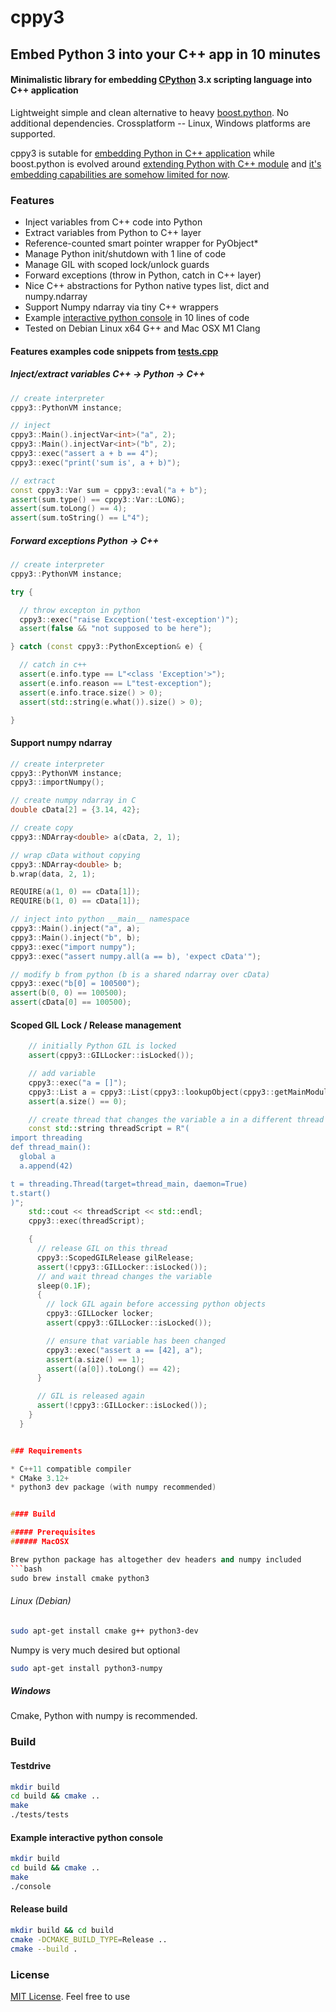 # cppy3

## Embed Python 3 into your C++ app in 10 minutes

#### Minimalistic library for embedding [CPython](https://github.com/python/cpython) 3.x scripting language into C++ application

Lightweight simple and clean alternative to heavy [boost.python](https://github.com/boostorg/python).
No additional dependencies. Crossplatform -- Linux, Windows platforms are supported.

cppy3 is sutable for [embedding Python in C++ application](https://docs.python.org/3/extending/index.html) while boost.python is evolved around [extending Python with C++ module](https://docs.python.org/3/extending/index.html) and [it's embedding capabilities are somehow limited for now](https://www.boost.org/doc/libs/1_63_0/libs/python/doc/html/tutorial/tutorial/embedding.html).


### Features

* Inject variables from C++ code into Python
* Extract variables from Python to C++ layer
* Reference-counted smart pointer wrapper for PyObject*
* Manage Python init/shutdown with 1 line of code
* Manage GIL with scoped lock/unlock guards
* Forward exceptions (throw in Python, catch in C++ layer)
* Nice C++ abstractions for Python native types list, dict and numpy.ndarray
* Support Numpy ndarray via tiny C++ wrappers
* Example [interactive python console](examples/console.cpp) in 10 lines of code
* Tested on Debian Linux x64 G++ and Mac OSX M1 Clang


#### Features examples code snippets from [tests.cpp](tests/tests.cpp)

##### Inject/extract variables C++ -> Python -> C++

```c++
// create interpreter
cppy3::PythonVM instance;

// inject
cppy3::Main().injectVar<int>("a", 2);
cppy3::Main().injectVar<int>("b", 2);
cppy3::exec("assert a + b == 4");
cppy3::exec("print('sum is', a + b)");

// extract
const cppy3::Var sum = cppy3::eval("a + b");
assert(sum.type() == cppy3::Var::LONG);
assert(sum.toLong() == 4);
assert(sum.toString() == L"4");
```


##### Forward exceptions Python -> C++


```c++
// create interpreter
cppy3::PythonVM instance;

try {

  // throw excepton in python
  cppy3::exec("raise Exception('test-exception')");
  assert(false && "not supposed to be here");

} catch (const cppy3::PythonException& e) {

  // catch in c++
  assert(e.info.type == L"<class 'Exception'>");
  assert(e.info.reason == L"test-exception");
  assert(e.info.trace.size() > 0);
  assert(std::string(e.what()).size() > 0);

}
```

#### Support numpy ndarray


```c++
// create interpreter
cppy3::PythonVM instance;
cppy3::importNumpy();

// create numpy ndarray in C
double cData[2] = {3.14, 42};

// create copy
cppy3::NDArray<double> a(cData, 2, 1);

// wrap cData without copying
cppy3::NDArray<double> b;
b.wrap(data, 2, 1);

REQUIRE(a(1, 0) == cData[1]);
REQUIRE(b(1, 0) == cData[1]);

// inject into python __main__ namespace
cppy3::Main().inject("a", a);
cppy3::Main().inject("b", b);
cppy3::exec("import numpy");
cppy3::exec("assert numpy.all(a == b), 'expect cData'");

// modify b from python (b is a shared ndarray over cData)
cppy3::exec("b[0] = 100500");
assert(b(0, 0) == 100500);
assert(cData[0] == 100500);
```

#### Scoped GIL Lock / Release management
```c++
    // initially Python GIL is locked
    assert(cppy3::GILLocker::isLocked());

    // add variable
    cppy3::exec("a = []");
    cppy3::List a = cppy3::List(cppy3::lookupObject(cppy3::getMainModule(), L"a"));
    assert(a.size() == 0);

    // create thread that changes the variable a in a different thread
    const std::string threadScript = R"(
import threading
def thread_main():
  global a
  a.append(42)

t = threading.Thread(target=thread_main, daemon=True)
t.start()
)";
    std::cout << threadScript << std::endl;
    cppy3::exec(threadScript);

    {
      // release GIL on this thread
      cppy3::ScopedGILRelease gilRelease;
      assert(!cppy3::GILLocker::isLocked());
      // and wait thread changes the variable
      sleep(0.1F);
      {
        // lock GIL again before accessing python objects
        cppy3::GILLocker locker;
        assert(cppy3::GILLocker::isLocked());

        // ensure that variable has been changed
        cppy3::exec("assert a == [42], a");
        assert(a.size() == 1);
        assert((a[0]).toLong() == 42);
      }

      // GIL is released again
      assert(!cppy3::GILLocker::isLocked());
    }
  }


### Requirements

* C++11 compatible compiler
* CMake 3.12+
* python3 dev package (with numpy recommended)


#### Build

##### Prerequisites
###### MacOSX

Brew python package has altogether dev headers and numpy included
```bash
sudo brew install cmake python3
```

###### Linux (Debian)

```bash
sudo apt-get install cmake g++ python3-dev
```

Numpy is very much desired but optional
```bash
sudo apt-get install python3-numpy
```

##### Windows

Cmake, Python with numpy is recommended.

### Build

#### Testdrive

```bash
mkdir build
cd build && cmake ..
make
./tests/tests
```

#### Example interactive python console

```bash
mkdir build
cd build && cmake ..
make
./console
```

#### Release build

```bash
mkdir build && cd build
cmake -DCMAKE_BUILD_TYPE=Release ..
cmake --build .
```

### License

[MIT License](LICENSE). Feel free to use
